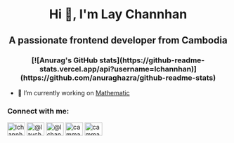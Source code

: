 

<h1 align="center">Hi 👋, I'm Lay Channhan</h1>
<h2 align="center">A passionate frontend developer from Cambodia</h2>

 <h3 align="center">
[![Anurag's GitHub stats](https://github-readme-stats.vercel.app/api?username=lchannhan)](https://github.com/anuraghazra/github-readme-stats)

</h3>

- 🔭 I’m currently working on [Mathematic](https://salafree.blogspot.com/)

<h3 align="left">Connect with me:</h3>
<p align="left">
<a href="https://twitter.com/lchannhan" target="blank"><img align="center" src="https://raw.githubusercontent.com/rahuldkjain/github-profile-readme-generator/master/src/images/icons/Social/twitter.svg" alt="lchannhan" height="30" width="40" /></a>
<a href="https://fb.com/@laychannhan" target="blank"><img align="center" src="https://raw.githubusercontent.com/rahuldkjain/github-profile-readme-generator/master/src/images/icons/Social/facebook.svg" alt="@laychannhan" height="30" width="40" /></a>
<a href="https://instagram.com/@lchannhan" target="blank"><img align="center" src="https://raw.githubusercontent.com/rahuldkjain/github-profile-readme-generator/master/src/images/icons/Social/instagram.svg" alt="@lchannhan" height="30" width="40" /></a>
<a href="https://www.youtube.com/c/cammath tips" target="blank"><img align="center" src="https://raw.githubusercontent.com/rahuldkjain/github-profile-readme-generator/master/src/images/icons/Social/youtube.svg" alt="cammath tips" height="30" width="40" /></a>
 <a href="https://www.youtube.com/c/cammath tips" target="blank"><img align="center" src="https://assets.production.linktr.ee/1c09a889b51d5ef57fb5f2030e2eeacbe30edae2/images/logo_trees.svg" alt="cammath tips" height="30" width="40" /></a>

</p>



